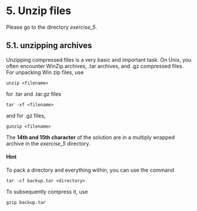 
# 5. Unzip files

Please go to the directory *exercise_5*. 

## 5.1. unzipping archives

Unzipping compressed files is a very basic and important task. On Unix, you often encounter WinZip archives, .tar archives, and .gz compressed files. For unpacking Win zip files, use 

    unzip <filename>

for .tar and .tar.gz files 

    tar -xf <filename>

and for .gz files,

    gunzip <filename>

The **14th and 15th character** of the solution are in a multiply wrapped archive in the *exercise_5* directory.

#### Hint
To pack a directory and everything within, you can use the command 

    tar -cf backup.tar <directory>

To subsequently compress it, use

    gzip backup.tar

